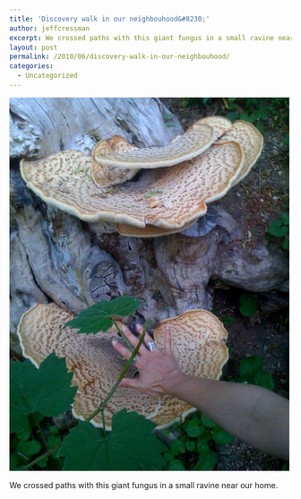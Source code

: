 ```yaml
---
title: 'Discovery walk in our neighbouhood&#8230;'
author: jeffcressman
excerpt: We crossed paths with this giant fungus in a small ravine near our home.
layout: post
permalink: /2010/06/discovery-walk-in-our-neighbouhood/
categories:
  - Uncategorized
---
```

<div class='p_embed p_image_embed'>
  <a href="/wp-content/uploads/2010/06/photo.jpg"><img alt="Photo" height="667" src="/wp-content/uploads/2010/06/photo.jpg?w=225" width="500" /></a>
</div>

We crossed paths with this giant fungus in a small ravine near our home.
